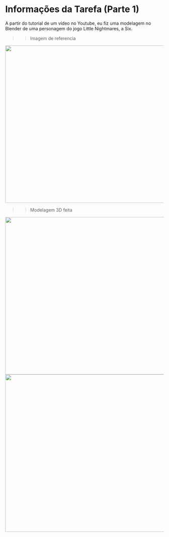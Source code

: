 # Informações da Tarefa (Parte 1)

A partir do tutorial de um vídeo no Youtube, eu fiz uma modelagem no Blender de uma personagem do jogo Little Nightmares, a Six.

>>Imagem de referencia
<img src="https://github.com/ICEI-PUC-Minas-PPC-CC/ppc-cc-2024-2-p2-mod3d-manha-tarefa4-parte1-MC-Bertozi/presentation/six_littleNightmares.jpg" width="700" height="500"/>

>>Modelagem 3D feita

<img src="https://github.com/ICEI-PUC-Minas-PPC-CC/ppc-cc-2024-2-p2-mod3d-manha-tarefa4-parte1-MC-Bertozi/presentation/six1.png" width="700" height="500"/>
<img src="https://github.com/ICEI-PUC-Minas-PPC-CC/ppc-cc-2024-2-p2-mod3d-manha-tarefa4-parte1-MC-Bertozi/presentation/six2.png" width="700" height="500"/>
